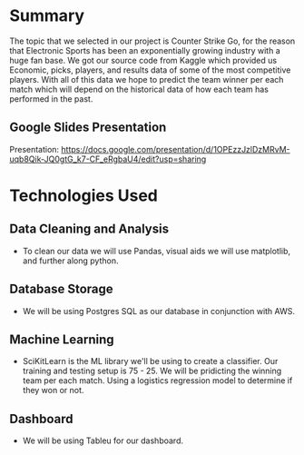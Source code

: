 # Summary

The topic that we selected in our project is Counter Strike Go, for the reason that Electronic Sports has been an exponentially growing industry with a huge fan base. We got our source code from Kaggle which provided us Economic, picks, players, and results data of some of the most competitive players. With all of this data we hope to predict the team winner per each match which will depend on the historical data of how each team has performed in the past. 

## Google Slides Presentation
Presentation: https://docs.google.com/presentation/d/1OPEzzJzlDzMRvM-uqb8Qik-JQ0gtG_k7-CF_eRgbaU4/edit?usp=sharing

# Technologies Used

## Data Cleaning and Analysis
- To clean our data we will use Pandas, visual aids we will use matplotlib, and further along python.

## Database Storage
- We will be using Postgres SQL as our database in conjunction with AWS.

## Machine Learning
- SciKitLearn is the ML library we'll be using to create a classifier. Our training and testing setup is 75 - 25. We will be pridicting the winning team per each match. Using a logistics regression model to determine if they won or not.

## Dashboard
- We will be using Tableu for our dashboard.
